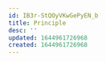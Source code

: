 ```yaml
---
id: IB3r-StQOyVKwGePyEN_b
title: Principle
desc: ''
updated: 1644961726968
created: 1644961726968
---
```


